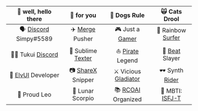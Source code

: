 | 🐹 well, hello there | 🌼 for you | 🐶 Dogs Rule | 🙀 Cats Drool |
| :-: | :-: | :-: | :-: |
| 🗣️ [Discord](https://discord.com) Simpy#5589 | ✈️ [Merge](https://sublimemerge.com) Pusher | 🎮 Just a [Gamer](https://steamcommunity.com/profiles/76561198325598470) | 🌈 Rainbow [Surfer](https://steamcommunity.com/sharedfiles/filedetails/1510478819) |
| 🧑‍💻 Tukui [Discord](https://discord.tukui.org) | 📝 Sublime [Texter](https://sublimetext.com) | ⛵ [Pirate](https://seaofthieves.com) Legend | 🤺 [Beat](https://beatsaber.com) Slayer |
| 🍨 [ElvUI](https://tukui.org/elvui) Developer | 📷 [ShareX](https://getsharex.com) Snipper | ⚔️ Vicious [Gladiator](https://worldofwarcraft.com) | 🕶️ Synth [Rider](https://synthridersvr.com) |
| 🦁 Proud Leo | 🦂 Lunar Scorpio | 📚 [RCOAI](https://similarminds.com/global5/rcoai.html) Organized | 💞 MBTI: [ISFJ-T](https://16personalities.com/isfj-personality) |
